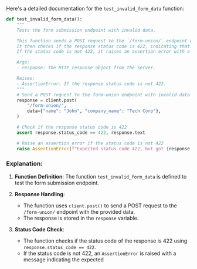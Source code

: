 Here's a detailed documentation for the `test_invalid_form_data` function:

```python
def test_invalid_form_data():
    """
    Tests the form submission endpoint with invalid data.

    This function sends a POST request to the `/form-union/` endpoint with a JSON payload containing a 'name' and 'company_name'.
    It then checks if the response status code is 422, indicating that the request body is invalid.
    If the status code is not 422, it raises an assertion error with a message indicating the expected status code.

    Args:
    - response: The HTTP response object from the server.

    Raises:
    - AssertionError: If the response status code is not 422.
    """
    # Send a POST request to the form-union endpoint with invalid data
    response = client.post(
        "/form-union/",
        data={"name": "John", "company_name": "Tech Corp"},
    )

    # Check if the response status code is 422
    assert response.status_code == 422, response.text

    # Raise an assertion error if the status code is not 422
    raise AssertionError(f"Expected status code 422, but got {response.status_code}")
```

### Explanation:

1. **Function Definition**: The function `test_invalid_form_data` is defined to test the form submission endpoint.

2. **Response Handling**: 
   - The function uses `client.post()` to send a POST request to the `/form-union/` endpoint with the provided data.
   - The response is stored in the `response` variable.

3. **Status Code Check**:
   - The function checks if the status code of the response is 422 using `response.status_code == 422`.
   - If the status code is not 422, an `AssertionError` is raised with a message indicating the expected